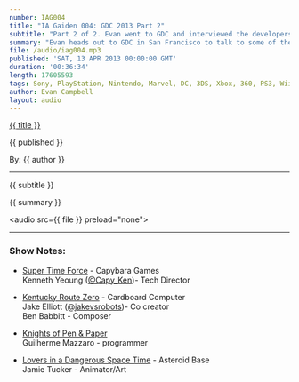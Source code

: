 ```yaml
---
number: IAG004
title: "IA Gaiden 004: GDC 2013 Part 2"
subtitle: "Part 2 of 2. Evan went to GDC and interviewed the developers behind Super Time Force, Kentucky Route Zero, Knights of Pen and Paper, and  Lovers in a Dangerous Space Time."
summary: "Evan heads out to GDC in San Francisco to talk to some of the many talented IGF finalists. In this episode learn about the creators behind; Super Time Force, Kentucky Route Zero, Knights of Pen and Paper, and  Lover in a Dangerous Space Time."
file: /audio/iag004.mp3
published: 'SAT, 13 APR 2013 00:00:00 GMT'
duration: '00:36:34'
length: 17605593
tags: Sony, PlayStation, Nintendo, Marvel, DC, 3DS, Xbox, 360, PS3, Wii, WiiU, PS4, PSN, XBLA, 3DS, Vita, Video Games, Comics, Games, Indestructible Art, GDC, IGF, Super Time Force, Kentucky Route Zero, Knights of Pen and Paper, Lovers in a Dangerous Space Time
author: Evan Campbell
layout: audio
---
```


<a href="../episodes/{{ number }}.html" class='postTitleLink'><p class='postTitle'>{{ title }}</p></a>
<p class='postPublished'>{{ published }}</p>
<p class='postAuthor'>By: {{ author }}</p>
<hr>
{{ subtitle }}  
  
{{ summary }}  

<audio src={{ file }} preload="none"></audio>

- - -

### Show Notes:  ###
* [Super Time Force](http://www.capybaragames.com) - Capybara Games  
Kenneth Yeoung ([@Capy_Ken](http://www.twitter.com/Capy_Ken))- Tech Director  
  
* [Kentucky Route Zero](http://www.kentuckyroutezero.com) - Cardboard Computer  
Jake Elliott ([@jakevsrobots](http://www.twitter.com/jakevsrobots))- Co creator  
Ben Babbitt - Composer  
  
* [Knights of Pen & Paper](http://www.beholdstudios.com.br/knights-of-pen-paper/)  
Guilherme Mazzaro - programmer  
  
* [Lovers in a Dangerous Space Time](http://www.asteroidbase.com) - Asteroid Base  
Jamie Tucker - Animator/Art  
